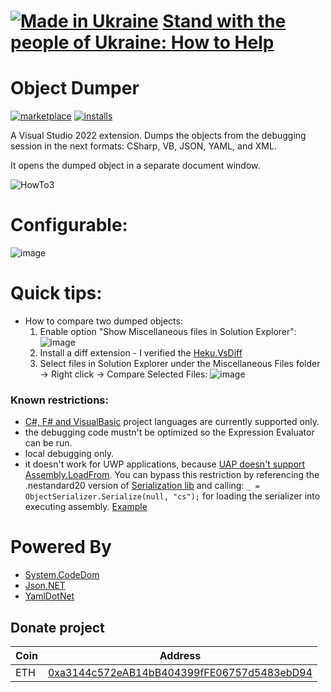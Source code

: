 # [![Made in Ukraine](https://img.shields.io/badge/made_in-ukraine-ffd700.svg?labelColor=0057b7)](https://stand-with-ukraine.pp.ua) [Stand with the people of Ukraine: How to Help](https://stand-with-ukraine.pp.ua)

# Object Dumper

[![marketplace](https://img.shields.io/visual-studio-marketplace/v/YevhenCherkes.YellowFlavorObjectDumper.svg?label=Marketplace&style=for-the-badge)](https://marketplace.visualstudio.com/items?itemName=YevhenCherkes.YellowFlavorObjectDumper)
[![installs](https://img.shields.io/visual-studio-marketplace/i/YevhenCherkes.YellowFlavorObjectDumper?label=Installs&style=for-the-badge)](https://marketplace.visualstudio.com/items?itemName=YevhenCherkes.YellowFlavorObjectDumper)


A Visual Studio 2022 extension. Dumps the objects from the debugging session in the next formats: CSharp, VB, JSON, YAML, and XML.

It opens the dumped object in a separate document window.

![HowTo3](https://user-images.githubusercontent.com/13467759/169960728-59afc54c-6458-49c9-adbb-043458240e9d.gif)

# Configurable:

![image](https://user-images.githubusercontent.com/13467759/173609871-15c78049-9e09-4678-bcf2-7d25a250d68d.png)

# Quick tips:
- How to compare two dumped objects:
  1. Enable option "Show Miscellaneous files in Solution Explorer":
  ![image](https://user-images.githubusercontent.com/13467759/173348566-e5768350-321a-4fbd-85fc-10e3a366a5ae.png)
  2. Install a diff extension - I verified the [Heku.VsDiff](https://marketplace.visualstudio.com/items?itemName=Heku.VsDiff2022)
  3. Select files in Solution Explorer under the Miscellaneous Files folder -> Right click -> Compare Selected Files:
  ![image](https://user-images.githubusercontent.com/13467759/173349566-518f89e1-9d21-4ab6-a4e1-da2dc86e3a78.png)


### Known restrictions:
- [C#, F# and VisualBasic](https://github.com/ycherkes/ObjectDumper/blob/main/src/ObjectDumper/DebuggeeInteraction/InteractionService.cs#L25-L30) project languages are currently supported only.
- the debugging code mustn't be optimized so the Expression Evaluator can be run.
- local debugging only.
- it doesn't work for UWP applications, because [UAP doesn't support Assembly.LoadFrom](https://github.com/dotnet/runtime/issues/7543). You can bypass this restriction by referencing the .nestandard20 version of [Serialization lib](https://github.com/ycherkes/ObjectDumper/tree/main/src/Serialization) and calling: ```_ = ObjectSerializer.Serialize(null, "cs");``` for loading the serializer into executing assembly. [Example](https://github.com/ycherkes/ObjectDumper/blob/main/samples/uwp/TestUwp/App.xaml.cs#L26)

# Powered By

* [System.CodeDom](https://github.com/dotnet/runtime/tree/main/src/libraries/System.CodeDom)
* [Json.NET](https://github.com/JamesNK/Newtonsoft.Json)
* [YamlDotNet](https://github.com/aaubry/YamlDotNet)

## Donate project

| Coin           | Address |
| -------------  |:-------------:|
| ETH            | [0xa3144c572eAB14bB404399fFE06757d5483ebD94](https://www.blockchain.com/en/eth/address/0xa3144c572eAB14bB404399fFE06757d5483ebD94) |
